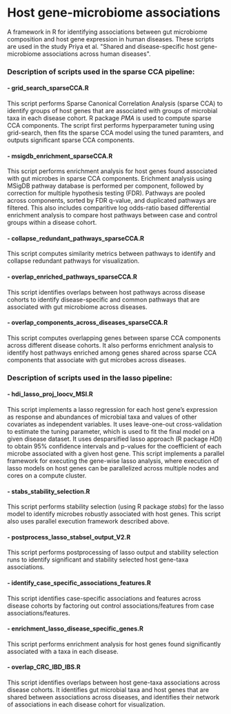 # Host gene-microbiome associations
A framework in R for identifying associations between gut microbiome composition and host gene expression in human diseases. These scripts are used in the study Priya et al. "Shared and disease-specific host gene-microbiome associations across human diseases".

### Description of scripts used in the sparse CCA pipeline:

#### - grid_search_sparseCCA.R
This script performs Sparse Canonical Correlation Analysis (sparse CCA) to identify groups of host genes that are associated with groups of microbial taxa in each disease cohort. R package _PMA_ is used to compute sparse CCA components. The script first performs hyperparameter tuning using grid-search, then fits the sparse CCA model using the tuned paramters, and outputs significant sparse CCA components. 

#### - msigdb_enrichment_sparseCCA.R
This script performs enrichment analysis for host genes found associated with gut microbes in sparse CCA components. Erichment analysis using MSigDB pathway database is performed per component, followed by correction for multiple hypothesis testing (FDR). Pathways are pooled across components, sorted by FDR q-value, and duplicated pathways are filtered. This also includes comparitive log odds-ratio based differential enrichment analysis to compare host pathways between case and control groups within a disease cohort.

#### - collapse_redundant_pathways_sparseCCA.R
This script computes similarity metrics between pathways to identify and collapse redundant pathways for visualization.

#### - overlap_enriched_pathways_sparseCCA.R
This script identifies overlaps between host pathways across disease cohorts to identify disease-specific and common pathways that are associated with gut microbiome across diseases.

#### - overlap_components_across_diseases_sparseCCA.R
This script computes overlapping genes between sparse CCA components across different disease cohorts. It also performs enrichment analysis to identify host pathways enriched among genes shared across sparse CCA components that associate with gut microbes across diseases.

### Description of scripts used in the lasso pipeline:

#### - hdi_lasso_proj_loocv_MSI.R
This script implements a lasso regression for each host gene’s expression as response and abundances of microbial taxa and values of other covariates as independent variables. It uses leave-one-out cross-validation to estimate the tuning parameter, which is used to fit the final model on a given disease dataset. It uses desparsified lasso approach (R package _HDI_) to obtain 95% confidence intervals and p-values for the coefficient of each microbe associated with a given host gene. This script implements a parallel framework for executing the gene-wise lasso analysis, where execution of lasso models on host genes can be parallelized across multiple nodes and cores on a compute cluster.

#### - stabs_stability_selection.R
This script performs stability selection (using R package _stabs_) for the lasso model to identify microbes robustly associated with host genes. This script also uses parallel execution framework described above.

#### - postprocess_lasso_stabsel_output_V2.R
This script performs postprocessing of lasso output and stability selection runs to identify significant and stability selected host gene-taxa associations.

#### - identify_case_specific_associations_features.R
This script identifies case-specific associations and features across disease cohorts by factoring out control associations/features from case associations/features.

#### - enrichment_lasso_disease_specific_genes.R
This script performs enrichment analysis for host genes found significantly associated with a taxa in each disease.

#### - overlap_CRC_IBD_IBS.R
This script identifies overlaps between host gene-taxa associations across disease cohorts. It identifies gut microbial taxa and host genes that are shared between associations across diseases, and identifies their network of associations in each disease cohort for visualization.
